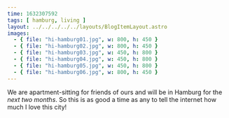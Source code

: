 ```yaml
---
time: 1632307592
tags: [ hamburg, living ]
layout: ../../../../../layouts/BlogItemLayout.astro
images:
  - { file: "hi-hamburg01.jpg", w: 800, h: 450 }
  - { file: "hi-hamburg02.jpg", w: 800, h: 450 }
  - { file: "hi-hamburg03.jpg", w: 450, h: 800 }
  - { file: "hi-hamburg04.jpg", w: 450, h: 800 }
  - { file: "hi-hamburg05.jpg", w: 450, h: 800 }
  - { file: "hi-hamburg06.jpg", w: 800, h: 450 }
---
```


We are apartment-sitting for friends of ours and will be in Hamburg for the *next two months*. So this is as good a time as any to tell the internet how much I love this city!
